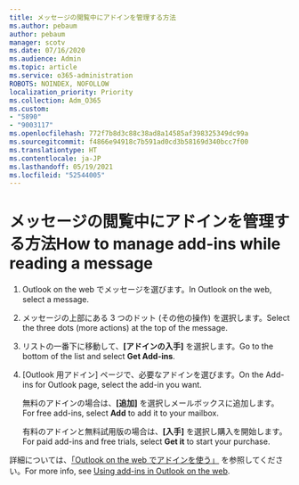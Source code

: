 ```yaml
---
title: メッセージの閲覧中にアドインを管理する方法
ms.author: pebaum
author: pebaum
manager: scotv
ms.date: 07/16/2020
ms.audience: Admin
ms.topic: article
ms.service: o365-administration
ROBOTS: NOINDEX, NOFOLLOW
localization_priority: Priority
ms.collection: Adm_O365
ms.custom:
- "5890"
- "9003117"
ms.openlocfilehash: 772f7b8d3c88c38ad8a14585af398325349dc99a
ms.sourcegitcommit: f4866e94918c7b591ad0cd3b58169d340bcc7f00
ms.translationtype: HT
ms.contentlocale: ja-JP
ms.lasthandoff: 05/19/2021
ms.locfileid: "52544005"
---
```

# <a name="how-to-manage-add-ins-while-reading-a-message"></a><span data-ttu-id="2a8ff-102">メッセージの閲覧中にアドインを管理する方法</span><span class="sxs-lookup"><span data-stu-id="2a8ff-102">How to manage add-ins while reading a message</span></span>

1. <span data-ttu-id="2a8ff-103">Outlook on the web でメッセージを選びます。</span><span class="sxs-lookup"><span data-stu-id="2a8ff-103">In Outlook on the web, select a message.</span></span>
    
2. <span data-ttu-id="2a8ff-104">メッセージの上部にある 3 つのドット (その他の操作) を選択します。</span><span class="sxs-lookup"><span data-stu-id="2a8ff-104">Select the three dots (more actions) at the top of the message.</span></span>

3. <span data-ttu-id="2a8ff-105">リストの一番下に移動して、**[アドインの入手]** を選択します。</span><span class="sxs-lookup"><span data-stu-id="2a8ff-105">Go to the bottom of the list and select **Get Add-ins**.</span></span>
    
4. <span data-ttu-id="2a8ff-106">[Outlook 用アドイン] ページで、必要なアドインを選びます。</span><span class="sxs-lookup"><span data-stu-id="2a8ff-106">On the Add-ins for Outlook page, select the add-in you want.</span></span>
    
    <span data-ttu-id="2a8ff-107">無料のアドインの場合は、**[追加]** を選択しメールボックスに追加します。</span><span class="sxs-lookup"><span data-stu-id="2a8ff-107">For free add-ins, select **Add** to add it to your mailbox.</span></span>
    
    <span data-ttu-id="2a8ff-108">有料のアドインと無料試用版の場合は、**[入手]** を選択し購入を開始します。</span><span class="sxs-lookup"><span data-stu-id="2a8ff-108">For paid add-ins and free trials, select **Get it** to start your purchase.</span></span>
    
<span data-ttu-id="2a8ff-109">詳細については、[「Outlook on the web でアドインを使う」](https://support.microsoft.com/office/using-add-ins-in-outlook-on-the-web-8f2ce816-5df4-44a5-958c-f7f9d6dabdce) を参照してください。</span><span class="sxs-lookup"><span data-stu-id="2a8ff-109">For more info, see [Using add-ins in Outlook on the web](https://support.microsoft.com/office/using-add-ins-in-outlook-on-the-web-8f2ce816-5df4-44a5-958c-f7f9d6dabdce).</span></span>